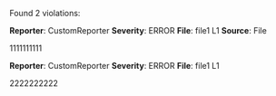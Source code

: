 Found 2 violations:

**Reporter**: CustomReporter
**Severity**: ERROR
**File**: file1 L1
**Source**: File

1111111111


*<this is a auto generated comment from violation-comments-lib F7F8ASD8123FSDF>* *<a1165244341>*
**Reporter**: CustomReporter
**Severity**: ERROR
**File**: file1 L1

2222222222


*<this is a auto generated comment from violation-comments-lib F7F8ASD8123FSDF>* *<a-1904900943>*
 *<ACCUMULATED-VIOLATIONS>*